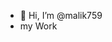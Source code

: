 - 👋 Hi, I’m @malik759
- my Work
        

<!---
malik759/malik759 is a ✨ special ✨ repository because its `README.md` (this file) appears on your GitHub profile.
You can click the Preview link to take a look at your changes.
--->
